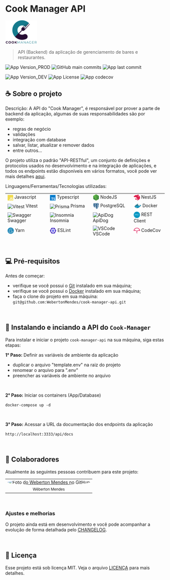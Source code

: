 # Cook Manager API

<picture>
  <source media="(prefers-color-scheme: dark)" srcset="https://raw.githubusercontent.com/WebertonMendes/cook-manager-api/development/docs/images/logo_dark.png" />
  <img src="https://raw.githubusercontent.com/WebertonMendes/cook-manager-api/development/docs/images/logo.png" width="100" alt="Cook Manager Logo" />
</picture>

<br/>

> API (Backend) da aplicação de gerenciamento de bares e restaurantes.

![App Version_PROD](https://img.shields.io/badge/dynamic/json?url=https://raw.githubusercontent.com/WebertonMendes/cook-manager-api/main/package.json&query=version&style=for-the-badge&logo=nestjs&label=VERSION_PROD&color=157a8c)
![GitHub main commits](https://img.shields.io/github/commit-activity/t/WebertonMendes/cook-manager-api/main?style=for-the-badge&color=157a8c)
![App last commit](https://img.shields.io/github/last-commit/WebertonMendes/cook-manager-api/development?style=for-the-badge&color=157a8c)

![App Version_DEV](https://img.shields.io/badge/dynamic/json?url=https://raw.githubusercontent.com/WebertonMendes/cook-manager-api/development/package.json&query=version&style=for-the-badge&logo=nestjs&label=VERSION_DEV&color=157a8c)
![App License](https://img.shields.io/github/license/WebertonMendes/cook-manager-api?style=for-the-badge&color=157a8c)
![App codecov](https://img.shields.io/codecov/c/github/WebertonMendes/cook-manager-api?style=for-the-badge&logo=codecov)

## ☕ Sobre o projeto

Descrição: A API do "Cook Manager", é responsável por prover a parte de backend da aplicação, algumas de suas responsabilidades são por exemplo:

- regras de negócio
- validações
- integração com database
- salvar, listar, atualizar e remover dados
- entre outros...

O projeto utiliza o padrão "API-RESTful", um conjunto de definições e protocolos usados no desenvolvimento e na integração de aplicações, e todos os endpoints estão disponíveis em vários formatos, você pode ver mais detalhes [aqui](docs/README.md).
<br/>

Linguagens/Ferramentas/Tecnologias utilizadas:

<table>
  <tr>
    <td style="border-bottom-style: hidden;">
      <img  align="center" alt="Javascript" width="18" src="https://raw.githubusercontent.com/devicons/devicon/master/icons/javascript/javascript-plain.svg"> Javascript
    </td>
    <td style="border-bottom-style: hidden;">
      <img align="center" alt="Typescript" width="18" src="https://raw.githubusercontent.com/devicons/devicon/master/icons/typescript/typescript-plain.svg"> Typescript
    </td>
    <td style="border-bottom-style: hidden;">
      <img align="center" alt="NodeJS" width="20" src="https://raw.githubusercontent.com/devicons/devicon/master/icons/nodejs/nodejs-original.svg"> NodeJS
    </td>
    <td style="border-bottom-style: hidden;">
      <img align="center" alt="NestJS" width="20" src="https://raw.githubusercontent.com/devicons/devicon/master/icons/nestjs/nestjs-plain.svg"> NestJS
    </td>
  </tr>
  <tr>
    <td style="border-bottom-style: hidden;">
      <img align="center" alt="Vitest" width="22" src="https://avatars.githubusercontent.com/u/95747107"> Vitest
    </td>
    <td style="border-bottom-style: hidden;">
      <img align="center" alt="Prisma" width="20" src="https://avatars.githubusercontent.com/u/17219288"> Prisma
    </td>
    <td style="border-bottom-style: hidden;">
      <img align="center" alt="PostgreSQL" width="20" src="https://raw.githubusercontent.com/devicons/devicon/master/icons/postgresql/postgresql-plain.svg"> PostgreSQL
    </td>
    <td style="border-bottom-style: hidden;">
      <img align="center" alt="Docker" width="24" src="https://raw.githubusercontent.com/devicons/devicon/master/icons/docker/docker-original.svg"> Docker
    </td>
  </tr>
  <tr>
    <td style="border-bottom-style: hidden;">
      <img align="center" alt="Swagger" width="20" src="https://user-images.githubusercontent.com/25181517/186711335-a3729606-5a78-4496-9a36-06efcc74f800.png"> Swagger
    </td>
    <td style="border-bottom-style: hidden;">
      <img align="center" alt="Insomnia" width="20" src="https://raw.githubusercontent.com/Kong/insomnia/develop/packages/insomnia/src/icons/icon.ico"> Insomnia
    </td>
    <td style="border-bottom-style: hidden;">
      <img align="center" alt="ApiDog" width="18" src="https://pbs.twimg.com/profile_images/1566674124629352448/HhHsOn-V_400x400.jpg"> ApiDog
    </td>
    <td style="border-bottom-style: hidden;">
      <img align="center" alt="REST Client" width="20" src="https://raw.githubusercontent.com/Huachao/vscode-restclient/master/images/rest_icon.png"> REST Client
    </td>
  </tr>
  <tr>
    <td style="border-bottom-style: hidden;">
      <img align="center" alt="Yarn" width="20" src="https://raw.githubusercontent.com/devicons/devicon/55609aa5bd817ff167afce0d965585c92040787a/icons/yarn/yarn-original.svg"> Yarn
    </td>
    <td style="border-bottom-style: hidden;">
      <img align="center" alt="ESLint" width="20" src="https://raw.githubusercontent.com/devicons/devicon/55609aa5bd817ff167afce0d965585c92040787a/icons/eslint/eslint-original.svg"> ESLint
    </td>
    <td style="border-bottom-style: hidden;">
      <img align="center" alt="VSCode" width="20" src="https://user-images.githubusercontent.com/25181517/192108891-d86b6220-e232-423a-bf5f-90903e6887c3.png"> VSCode
    </td>
    <td style="border-bottom-style: hidden;">
      <img align="center" alt="CodeCov" width="20" src="https://raw.githubusercontent.com/devicons/devicon/55609aa5bd817ff167afce0d965585c92040787a/icons/codecov/codecov-plain.svg"> CodeCov
    </td>
  </tr>
</table>

<br/>

## 💻 Pré-requisitos

Antes de começar:

- verifique se você possui o [Git](https://git-scm.com/downloads) instalado em sua máquina;
- verifique se você possui o [Docker](https://docs.docker.com/get-docker/) instalado em sua máquina;
- faça o clone do projeto em sua máquina: `git@github.com:WebertonMendes/cook-manager-api.git`

<br/>

## 🚀 Instalando e inciando a API do `Cook-Manager`

Para instalar e iniciar o projeto `cook-manager-api` na sua máquina, siga estas etapas:

**1° Paso:** Definir as variáveis de ambiente da aplicação

- duplicar o arquivo "template.env" na raiz do projeto
- renomear o arquivo para ".env"
- preencher as variáveis de ambiente no arquivo

<br/>

**2° Paso:** Iniciar os containers (App/Database)

```
docker-compose up -d
```

<br/>

**3° Paso:** Acessar a URL da documentação dos endpoints da aplicação

```
http://localhost:3333/api/docs
```

<br/>

## 🤝 Colaboradores

Atualmente às seguintes pessoas contribuem para este projeto:

<table>
  <tr>
    <td align="center">
      <a href="https://github.com/WebertonMendes" title="Wéberton Mendes" target="_blank">
        <img src="https://avatars3.githubusercontent.com/u/61299096" alt="Foto do Weberton Mendes no GitHub" width="60px;" style="border-radius:50%"/>
      </a>
      <br/>
      <sub>Wéberton Mendes</sub>
    </td>
  </tr>
</table>

<br/>

### Ajustes e melhorias

O projeto ainda está em desenvolvimento e você pode acompanhar a evolução de forma detalhada pelo [CHANGELOG](CHANGELOG.md).

<br/>

## 📝 Licença

Esse projeto está sob licença MIT. Veja o arquivo [LICENÇA](LICENSE.md) para mais detalhes.
